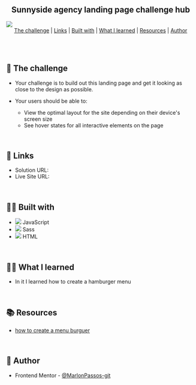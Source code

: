 <section>
<h1 align="center" class="line-1 anim-typewriter">Sunnyside agency landing page challenge hub</h1>



<img class="img__project " src="screen.gif">

<div align="center" class="links">
    <a href="#the_challenge">The challenge</a> |
     <a href="#links">Links</a> |
      <a href="#built_with">Built with</a> |
       <a href="#what_i_learned">What I learned</a> |
       <a href="#resources">Resources</a> |
       <a href="#author">Author</a> 
</div>
<br>
<br>
<br>

<h2 id="the_challenge"> 🌋 The challenge</h2>

- Your challenge is to build out this landing page and get it looking as close to the design as possible.
- Your users should be able to:

  - View the optimal layout for the site depending on their device's screen size
  - See hover states for all interactive elements on the page


<br>
<h2 id="links">🔗 Links</h2>

- Solution URL: []()
- Live Site URL: []()

<br>
<h2 id="built_with">👷‍♂️ Built with</h2>

-  <img class="icon" src="https://img.icons8.com/color/20/000000/javascript--v2.png"/> JavaScript
-  <img class="icon" src="https://img.icons8.com/color/20/000000/sass-avatar.png"/> Sass
-  <img class="icon" src="https://img.icons8.com/color/20/000000/html-5--v1.png"/> HTML


<br>
<h2 id="what_i_learned">👨‍🎓 What I learned</h2>

- In it I learned how to create a hamburger menu



<br>
<h2 id="resources">📚 Resources</h2>

- [how to create a menu burguer](https://piccalil.li/tutorial/build-a-fully-responsive-progressively-enhanced-burger-menu/)

<br>
<h2 id="author">😬 Author</h2>

- Frontend Mentor - [@MarlonPassos-git](https://www.frontendmentor.io/profile/MarlonPassos-git)
  
  </section>
